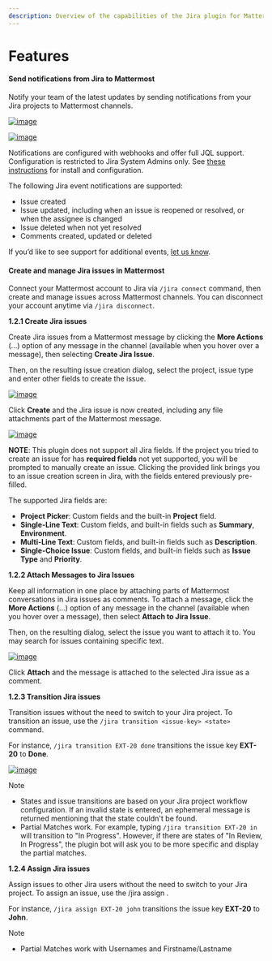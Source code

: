 ```yaml
---
description: Overview of the capabilities of the Jira plugin for Mattermost
---
```


# Features



#### Send notifications from Jira to Mattermost

Notify your team of the latest updates by sending notifications from your Jira projects to Mattermost channels.

[![image](https://user-images.githubusercontent.com/13119842/59113100-6cd7a800-8912-11e9-9e23-3639c0eb9c4d.png)](https://user-images.githubusercontent.com/13119842/59113100-6cd7a800-8912-11e9-9e23-3639c0eb9c4d.png)

[![image](https://user-images.githubusercontent.com/13119842/59113138-7f51e180-8912-11e9-9fc5-3077ba90a8a8.png)](https://user-images.githubusercontent.com/13119842/59113138-7f51e180-8912-11e9-9fc5-3077ba90a8a8.png)

Notifications are configured with webhooks and offer full JQL support. Configuration is restricted to Jira System Admins only. See [these instructions](https://github.com/mattermost/mattermost-plugin-jira#2-configuration) for install and configuration.

The following Jira event notifications are supported:

* Issue created
* Issue updated, including when an issue is reopened or resolved, or when the assignee is changed
* Issue deleted when not yet resolved
* Comments created, updated or deleted

If you’d like to see support for additional events, [let us know](https://mattermost.uservoice.com/forums/306457-general).

#### Create and manage Jira issues in Mattermost

Connect your Mattermost account to Jira via `/jira connect` command, then create and manage issues across Mattermost channels. You can disconnect your account anytime via `/jira disconnect`.

**1.2.1 Create Jira issues**

Create Jira issues from a Mattermost message by clicking the **More Actions** \(...\) option of any message in the channel \(available when you hover over a message\), then selecting **Create Jira Issue**.

Then, on the resulting issue creation dialog, select the project, issue type and enter other fields to create the issue.

[![image](https://user-images.githubusercontent.com/13119842/59113188-985a9280-8912-11e9-9def-9a7382b4137e.png)](https://user-images.githubusercontent.com/13119842/59113188-985a9280-8912-11e9-9def-9a7382b4137e.png)

Click **Create** and the Jira issue is now created, including any file attachments part of the Mattermost message.

[![image](https://user-images.githubusercontent.com/13119842/59113219-a4deeb00-8912-11e9-9741-5ddc8a4b51fa.png)](https://user-images.githubusercontent.com/13119842/59113219-a4deeb00-8912-11e9-9741-5ddc8a4b51fa.png)

**NOTE**: This plugin does not support all Jira fields. If the project you tried to create an issue for has **required fields** not yet supported, you will be prompted to manually create an issue. Clicking the provided link brings you to an issue creation screen in Jira, with the fields entered previously pre-filled.

The supported Jira fields are:

* **Project Picker**: Custom fields and the built-in **Project** field.
* **Single-Line Text**: Custom fields, and built-in fields such as **Summary**, **Environment**.
* **Multi-Line Text**: Custom fields, and built-in fields such as **Description**.
* **Single-Choice Issue**: Custom fields, and built-in fields such as **Issue Type** and **Priority**.

**1.2.2 Attach Messages to Jira Issues**

Keep all information in one place by attaching parts of Mattermost conversations in Jira issues as comments. To attach a message, click the **More Actions** \(...\) option of any message in the channel \(available when you hover over a message\), then select **Attach to Jira Issue**.

Then, on the resulting dialog, select the issue you want to attach it to. You may search for issues containing specific text.

[![image](https://user-images.githubusercontent.com/13119842/59113267-b627f780-8912-11e9-90ec-417d430de7e6.png)](https://user-images.githubusercontent.com/13119842/59113267-b627f780-8912-11e9-90ec-417d430de7e6.png)

Click **Attach** and the message is attached to the selected Jira issue as a comment.

**1.2.3 Transition Jira issues**

Transition issues without the need to switch to your Jira project. To transition an issue, use the `/jira transition <issue-key> <state>` command.

For instance, `/jira transition EXT-20 done` transitions the issue key **EXT-20** to **Done**.

[![image](https://user-images.githubusercontent.com/13119842/59113377-dfe11e80-8912-11e9-8971-f869fa123366.png)](https://user-images.githubusercontent.com/13119842/59113377-dfe11e80-8912-11e9-8971-f869fa123366.png)

Note

* States and issue transitions are based on your Jira project workflow configuration. If an invalid state is entered, an ephemeral message is returned mentioning that the state couldn't be found.
* Partial Matches work. For example, typing `/jira transition EXT-20 in` will transition to "In Progress". However, if there are states of "In Review, In Progress", the plugin bot will ask you to be more specific and display the partial matches.

**1.2.4 Assign Jira issues**

Assign issues to other Jira users without the need to switch to your Jira project. To assign an issue, use the /jira assign .

For instance, `/jira assign EXT-20 john` transitions the issue key **EXT-20** to **John**.

Note

* Partial Matches work with Usernames and Firstname/Lastname

